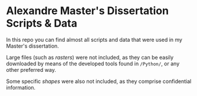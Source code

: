 # Alexandre Master's Dissertation Scripts & Data

In this repo you can find almost all scripts and data that were used in my Master's dissertation.

Large files (such as *rasters*) were not included, as they can be easily downloaded by means of the developed tools found in `/Python/`, or any other preferred way.

Some specific *shapes* were also not included, as they comprise confidential information.

